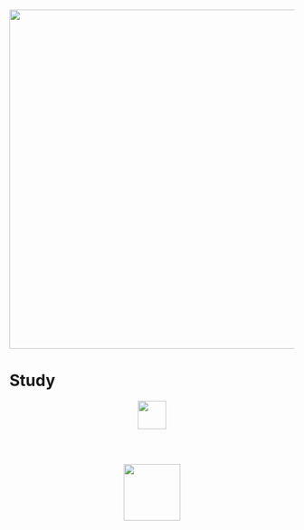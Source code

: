 <h3 align="center"><a href="https://angelluis2006.github.io"><img src="https://i.imgur.com/QE0uriH.png" width="600px"></a></h3>

# Study

<p align="center" href="https://angelluis2006.github.io">
  <a href="https://angelluis2006.github.io">
    <img src="https://cdn.icon-icons.com/icons2/1508/PNG/512/python_104451.png" width="50px">
  </a>
</p>
<br><br>
<p align="center" href="https://angelluis2006.github.io">
   <a href="https://angelluis2006.github.io">
    <img src="https://www.netacad.com/portal/sites/all/themes/custom/post_login/assets/img/cisco_netacad_logo.png" width="100px">
   </a>
</p>
</p>
